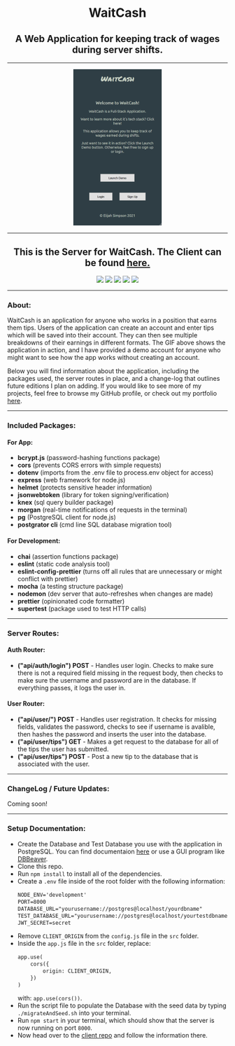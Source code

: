 <h1 align="middle">WaitCash</h3>

<h2 align="middle">A Web Application for keeping track of wages during server shifts.</h2>

---

<p align="middle">
  <img src="images\waitcash.gif" width="40%"/>
</p>

---

<h2 align="middle">This is the Server for WaitCash. The Client can be found <a href="https://github.com/elijahsimpsonn/Waitcash-Client">here.</a></h2>
<p align="middle">
    <img src="https://img.shields.io/badge/JavaScript-323330?style=for-the-badge&logo=javascript&logoColor=F7DF1E">
    <img src="https://img.shields.io/badge/React-20232A?style=for-the-badge&logo=react&logoColor=61DAFB">
    <img src="https://img.shields.io/badge/Node.js-43853D?style=for-the-badge&logo=node.js&logoColor=white">
    <img src="https://img.shields.io/badge/Express.js-404D59?style=for-the-badge">
    <img src="https://img.shields.io/badge/PostgreSQL-316192?style=for-the-badge&logo=postgresql&logoColor=white">
</p>

---

### About:

WaitCash is an application for anyone who works in a position that earns them tips. Users of the application can create an account and enter tips which will be saved into their account. They can then see multiple breakdowns of their earnings in different formats. The GIF above shows the application in action, and I have provided a demo account for anyone who might want to see how the app works without creating an account. 

Below you will find information about the application, including the packages used, the server routes in place, and a change-log that outlines future editions I plan on adding. If you would like to see more of my projects, feel free to browse my GitHub profile, or check out my portfolio <a href="http://www.elijahsimpson.com/">here</a>. 

---
### Included Packages:

#### For App:

* **bcrypt.js** (password-hashing functions package)
* **cors** (prevents CORS errors with simple requests)  
* **dotenv** (imports from the .env file to process.env object for access)
* **express** (web framework for node.js)
* **helmet** (protects sensitive header information)  
* **jsonwebtoken** (library for token signing/verification)
* **knex** (sql query builder package)
* **morgan** (real-time notifications of requests in the terminal)  
* **pg** (PostgreSQL client for node.js)
* **postgrator cli** (cmd line SQL database migration tool)

#### For Development:

* **chai** (assertion functions package)
* **eslint** (static code analysis tool)
* **eslint-config-prettier** (turns off all rules that are unnecessary or might conflict with prettier) 
* **mocha** (a testing structure package)   
* **nodemon** (dev server that auto-refreshes when changes are made)  
* **prettier** (opinionated code formatter)
* **supertest** (package used to test HTTP calls)

---

### Server Routes:

#### Auth Router:
* **("api/auth/login") POST** - Handles user login. Checks to make sure there is not a required field missing in the request body, then checks to make sure the username and password are in the database. If everything passes, it logs the user in.

#### User Router:
* **("api/user/") POST** - Handles user registration. It checks for missing fields, validates the password, checks to see if username is avalible, then hashes the password and inserts the user into the database.
* **("api/user/tips") GET** - Makes a get request to the database for all of the tips the user has submitted. 
* **("api/user/tips") POST** - Post a new tip to the database that is associated with the user. 
 
---

### ChangeLog / Future Updates:
Coming soon!

---

### Setup Documentation:
* Create the Database and Test Database you use with the application in PostgreSQL. You can find documentaion <a href="https://www.postgresql.org/docs/9.0/sql-createdatabase.html">here</a> or use a GUI program like <a href="https://dbeaver.io/">DBBeaver</a>.
* Clone this repo.
* Run `npm install` to install all of the dependencies.
* Create a `.env` file inside of the root folder with the following information:
    ```
    NODE_ENV='development'
    PORT=8000
    DATABASE_URL="yourusername://postgres@localhost/yourdbname"
    TEST_DATABASE_URL="yourusername://postgres@localhost/yourtestdbname"
    JWT_SECRET=secret
    ```
* Remove `CLIENT_ORIGIN` from the `config.js` file in the `src` folder.
* Inside the `app.js` file in the `src` folder, replace:
    ```
    app.use(
        cors({
            origin: CLIENT_ORIGIN,
        })
    )
    ```
    with:
    `app.use(cors())`.
* Run the script file to populate the Database with the seed data by typing `./migrateAndSeed.sh` into your terminal.
* Run `npm start` in your terminal, which should show that the server is now running on port `8000`.
* Now head over to the <a href="https://github.com/elijahsimpsonn/Waitcash-Client">client repo</a> and follow the information there.